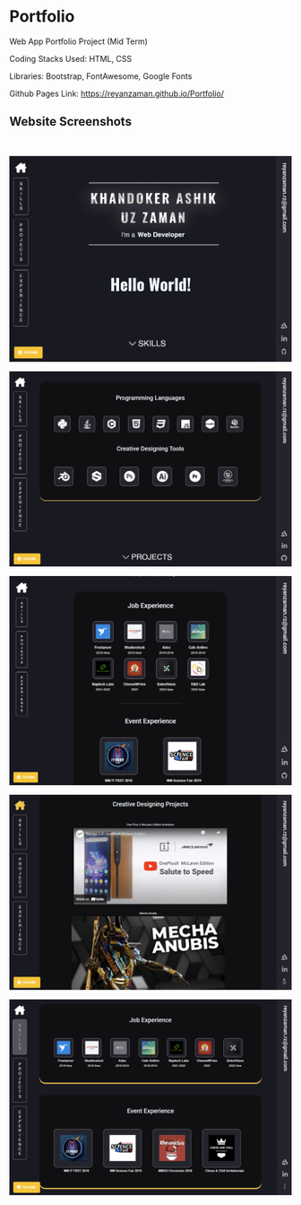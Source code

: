 # Portfolio
Web App Portfolio Project (Mid Term)

Coding Stacks Used: HTML, CSS

Libraries: Bootstrap, FontAwesome, Google Fonts

Github Pages Link: https://reyanzaman.github.io/Portfolio/


<h2>Website Screenshots</h2><br />


![Landing Page](/screenshots/1.png?raw=true "Landing Page")

![HomePage_Skills](/screenshots/2.png?raw=true "Skills")

![HomePage_Programming_Projects](screenshots/5.png?raw=true "Programming Projects")

![HomePage_Creative_Projects](screenshots/3.png?raw=true "Creative Projects")

![HomePage_Experience](screenshots/4.png?raw=true "Experience")

